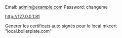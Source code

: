Email: admin@example.com
Password: changeme

http://127.0.0.1:81

Generer les certificats auto signés pour le local
mkcert "local.boilerplate.com"
